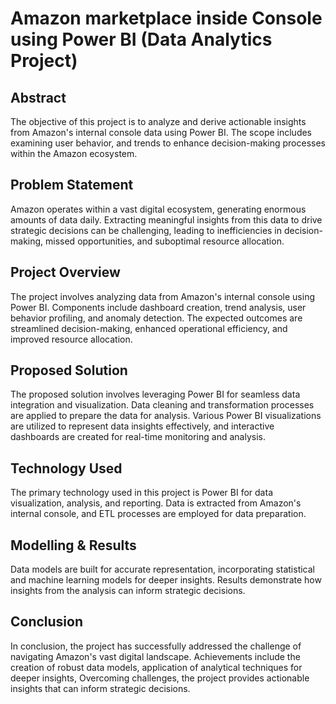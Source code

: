 # Amazon marketplace inside Console using Power BI (Data Analytics Project)

## Abstract

The objective of this project is to analyze and derive actionable insights from Amazon's internal console data using Power BI. The scope includes examining user behavior, and trends to enhance decision-making processes within the Amazon ecosystem.

## Problem Statement

Amazon operates within a vast digital ecosystem, generating enormous amounts of data daily. Extracting meaningful insights from this data to drive strategic decisions can be challenging, leading to inefficiencies in decision-making, missed opportunities, and suboptimal resource allocation.

## Project Overview

The project involves analyzing data from Amazon's internal console using Power BI. Components include dashboard creation, trend analysis, user behavior profiling, and anomaly detection. The expected outcomes are streamlined decision-making, enhanced operational efficiency, and improved resource allocation.

## Proposed Solution

The proposed solution involves leveraging Power BI for seamless data integration and visualization. Data cleaning and transformation processes are applied to prepare the data for analysis. Various Power BI visualizations are utilized to represent data insights effectively, and interactive dashboards are created for real-time monitoring and analysis.

## Technology Used

The primary technology used in this project is Power BI for data visualization, analysis, and reporting. Data is extracted from Amazon's internal console, and ETL processes are employed for data preparation.

## Modelling & Results

Data models are built for accurate representation, incorporating statistical and machine learning models for deeper insights. Results demonstrate how insights from the analysis can inform strategic decisions.

## Conclusion

In conclusion, the project has successfully addressed the challenge of navigating Amazon's vast digital landscape. Achievements include the creation of robust data models, application of analytical techniques for deeper insights, Overcoming challenges, the project provides actionable insights that can inform strategic decisions. 
